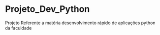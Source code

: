 # Projeto_Dev_Python
Projeto Referente a matéria desenvolvimento rápido de aplicações python da faculdade
